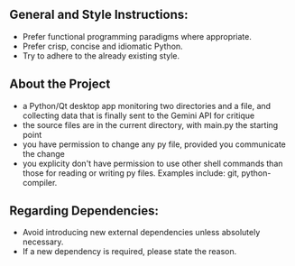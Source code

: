 ## General and Style Instructions:

- Prefer functional programming paradigms where appropriate.
- Prefer crisp, concise and idiomatic Python.
- Try to adhere to the already existing style.

## About the Project

- a Python/Qt desktop app monitoring two directories and a file, and collecting data that is finally sent to the Gemini API for critique
- the source files are in the current directory, with main.py the starting point
- you have permission to change any py file, provided you communicate the change
- you explicity don't have permission to use other shell commands than those for reading or writing py files. Examples include: git, python-compiler.

## Regarding Dependencies:

- Avoid introducing new external dependencies unless absolutely necessary.
- If a new dependency is required, please state the reason.




